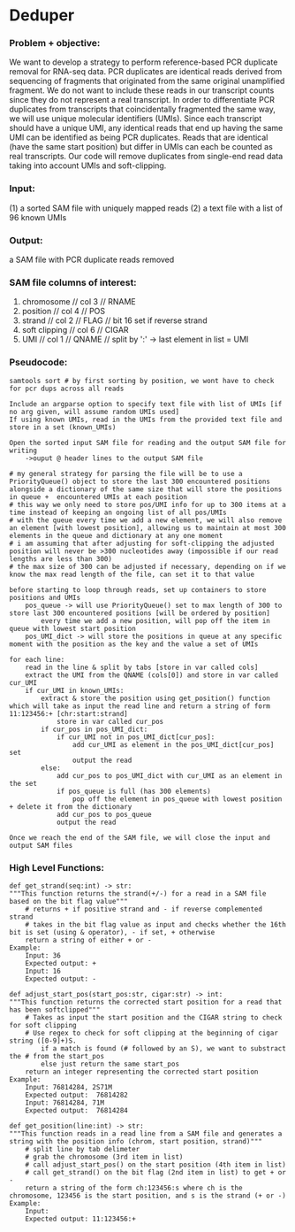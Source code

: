# Deduper

### Problem + objective:
We want to develop a strategy to perform reference-based PCR duplicate removal for RNA-seq data. PCR duplicates are identical reads derived from sequencing of fragments that originated from the same original unamplified fragment. We do not want to include these reads in our transcript counts since they do not represent a real transcript. In order to differentiate PCR duplicates from transcripts that coincidentally fragmented the same way, we will use unique molecular identifiers (UMIs). Since each transcript should have a unique UMI, any identical reads that end up having the same UMI can be identified as being PCR duplicates. Reads that are identical (have the same start position) but differ in UMIs can each be counted as real transcripts. Our code will remove duplicates from single-end read data taking into account UMIs and soft-clipping. 

### Input:   
(1) a sorted SAM file with uniquely mapped reads 
(2) a text file with a list of 96 known UMIs
### Output:  
a SAM file with PCR duplicate reads removed

### SAM file columns of interest:
1. chromosome // col 3 // RNAME
2. position // col 4 // POS
3. strand // col 2 // FLAG // bit 16 set if reverse strand
4. soft clipping // col 6 // CIGAR 
5. UMI // col 1 // QNAME // split by ':' -> last element in list = UMI
 
### Pseudocode:
```
samtools sort # by first sorting by position, we wont have to check for pcr dups across all reads

Include an argparse option to specify text file with list of UMIs [if no arg given, will assume random UMIs used]
If using known UMIs, read in the UMIs from the provided text file and store in a set (known_UMIs)

Open the sorted input SAM file for reading and the output SAM file for writing 
    ->ouput @ header lines to the output SAM file

# my general strategy for parsing the file will be to use a PriorityQueue() object to store the last 300 encountered positions alongside a dictionary of the same size that will store the positions in queue +  encountered UMIs at each position
# this way we only need to store pos/UMI info for up to 300 items at a time instead of keeping an ongoing list of all pos/UMIs  
# with the queue every time we add a new element, we will also remove an element [with lowest position], allowing us to maintain at most 300 elements in the queue and dictionary at any one moment
# i am assuming that after adjusting for soft-clipping the adjusted position will never be >300 nucleotides away (impossible if our read lengths are less than 300)
# the max size of 300 can be adjusted if necessary, depending on if we know the max read length of the file, can set it to that value 

before starting to loop through reads, set up containers to store positions and UMIs
    pos_queue -> will use PriorityQueue() set to max length of 300 to store last 300 encountered positions [will be ordered by position] 
        every time we add a new position, will pop off the item in queue with lowest start position 
    pos_UMI_dict -> will store the positions in queue at any specific moment with the position as the key and the value a set of UMIs

for each line:
    read in the line & split by tabs [store in var called cols]
    extract the UMI from the QNAME (cols[0]) and store in var called cur_UMI
    if cur_UMI in known_UMIs: 
        extract & store the position using get_position() function which will take as input the read line and return a string of form 11:123456:+ [chr:start:strand] 
            store in var called cur_pos
        if cur_pos in pos_UMI_dict:
            if cur_UMI not in pos_UMI_dict[cur_pos]:
                add cur_UMI as element in the pos_UMI_dict[cur_pos] set
                output the read   
        else:
            add cur_pos to pos_UMI_dict with cur_UMI as an element in the set 
            if pos_queue is full (has 300 elements)
                pop off the element in pos_queue with lowest position + delete it from the dictionary
            add cur_pos to pos_queue 
            output the read 

Once we reach the end of the SAM file, we will close the input and output SAM files
```
### High Level Functions:

```
def get_strand(seq:int) -> str:
"""This function returns the strand(+/-) for a read in a SAM file based on the bit flag value"""
    # returns + if positive strand and - if reverse complemented strand 
    # takes in the bit flag value as input and checks whether the 16th bit is set (using & operator), - if set, + otherwise
    return a string of either + or - 
Example:
    Input: 36 
    Expected output: + 
    Input: 16 
    Expected output: - 
```
```
def adjust_start_pos(start_pos:str, cigar:str) -> int:
"""This function returns the corrected start position for a read that has been softclipped"""
    # Takes as input the start position and the CIGAR string to check for soft clipping 
    # Use regex to check for soft clipping at the beginning of cigar string ([0-9]+)S.
        if a match is found (# followed by an S), we want to substract the # from the start_pos
        else just return the same start_pos 
    return an integer representing the corrected start position 
Example:
    Input: 76814284, 2S71M 
    Expected output:  76814282
    Input: 76814284, 71M 
    Expected output:  76814284
```
```
def get_position(line:int) -> str:
"""This function reads in a read line from a SAM file and generates a string with the position info (chrom, start position, strand)"""        
    # split line by tab delimeter
    # grab the chromosome (3rd item in list)
    # call adjust_start_pos() on the start position (4th item in list)
    # call get_strand() on the bit flag (2nd item in list) to get + or - 
    return a string of the form ch:123456:s where ch is the chromosome, 123456 is the start position, and s is the strand (+ or -)
Example:
    Input: 
    Expected output: 11:123456:+
```
